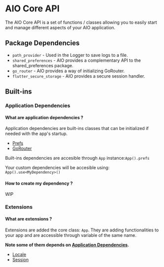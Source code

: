 # AIO Core API

The AIO Core API is a set of functions / classes allowing you to easily start and manage different aspects of your AIO application.

## Package Dependencies

- `path_provider` - Used in the Logger to save logs to a file.
- `shared_preferences` - AIO provides a complementary API to the shared_preferences package.
- `go_router` - AIO provides a way of initializing GoRouter.
- `flutter_secure_storage` - AIO provides a secure session handler.

## Built-ins

### Application Dependencies

#### What are application dependencies ?

Application dependencies are built-ins classes that can be initialized if needed with the app's startup.

- [Prefs](dependencies/prefs.md)
- [GoRouter](dependencies/go_router.md)

Built-ins dependencies are accesible through `App` instance:`App().prefs`

Your custom dependencies will be accesible using: `App().use<MyDependency>()`

#### How to create my dependency ?

WIP

### Extensions

#### What are extensions ?

Extensions are added the core class: `App`. They are adding functionalities to your app and are accessible through variable of the same name.

**Note some of them depends on [Application Dependencies](#Application-Dependencies).**

- [Locale](extensions/locale.md)
- [Session](extensions/session.md)
